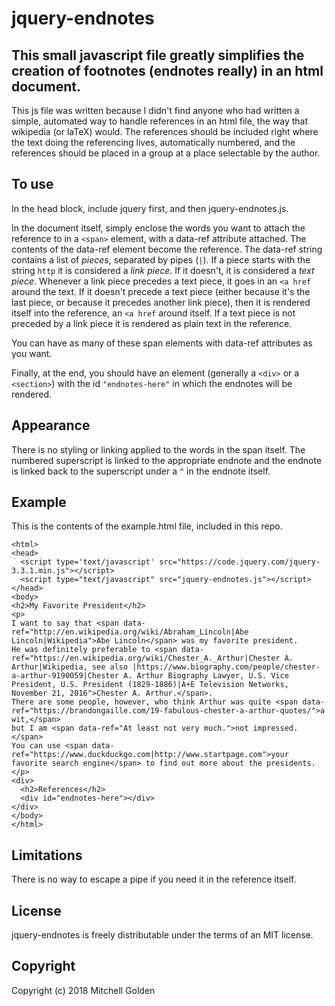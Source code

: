 jquery-endnotes
===============


## This small javascript file greatly simplifies the creation of footnotes (endnotes really) in an html document.

This js file was written because I didn't find anyone who had written a simple, automated way to handle references in an html file, the way that wikipedia (or laTeX) would. The references should be included right where the text doing the referencing lives, automatically numbered, and the references should be placed in a group at a place selectable by the author.

## To use

In the head block, include jquery first, and then jquery-endnotes.js.

In the document itself, simply enclose the words you want to attach the reference to in a `<span>` element, with a data-ref attribute attached.  The contents of the data-ref element become the reference. The data-ref string contains a list of _pieces_, separated by pipes (`|`).  If a piece starts with the string `http` it is considered a _link piece_. If it doesn't, it is considered a _text piece_. Whenever a link piece precedes a text piece, it goes in an `<a href` around the text. If it doesn't precede a text piece (either because it's the last piece, or because it precedes another link piece), then it is rendered itself into the reference, an `<a href` around itself.  If a text piece is not preceded by a link piece it is rendered as plain text in the reference.

You can have as many of these span elements with data-ref attributes as you want.

Finally, at the end, you should have an element (generally a `<div>` or a `<section>`) with the id `"endnotes-here"` in which the endnotes will be rendered.

## Appearance

There is no styling or linking applied to the words in the span itself. The numbered superscript is linked to the appropriate endnote and the endnote is linked back to the superscript under a `^` in the endnote itself.

## Example

This is the contents of the example.html file, included in this repo.

```
<html>
<head>
  <script type='text/javascript' src="https://code.jquery.com/jquery-3.3.1.min.js"></script>
  <script type="text/javascript" src="jquery-endnotes.js"></script>
</head>
<body>
<h2>My Favorite President</h2>
<p>
I want to say that <span data-ref="http://en.wikipedia.org/wiki/Abraham_Lincoln|Abe Lincoln|Wikipedia">Abe Lincoln</span> was my favorite president.
He was definitely preferable to <span data-ref="https://en.wikipedia.org/wiki/Chester_A._Arthur|Chester A. Arthur|Wikipedia, see also |https://www.biography.com/people/chester-a-arthur-9190059|Chester A. Arthur Biography Lawyer, U.S. Vice President, U.S. President (1829-1886)|A+E Television Networks, November 21, 2016">Chester A. Arthur.</span>.
There are some people, however, who think Arthur was quite <span data-ref="https://brandongaille.com/19-fabulous-chester-a-arthur-quotes/">a wit,</span>
but I am <span data-ref="At least not very much.">not impressed.</span>
You can use <span data-ref="https://www.duckduckgo.com|http://www.startpage.com">your favorite search engine</span> to find out more about the presidents.
</p>
<div>
  <h2>References</h2>
  <div id="endnotes-here"></div>
</div>
</body>
</html>
```

## Limitations

There is no way to escape a pipe if you need it in the reference itself.

## License

jquery-endnotes is freely distributable under the terms of an MIT license.

## Copyright

Copyright (c) 2018 Mitchell Golden
